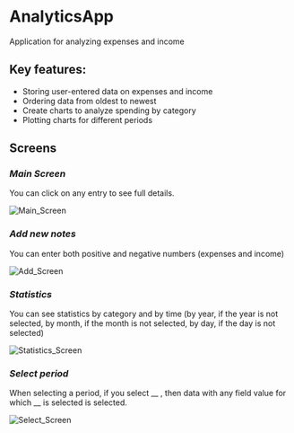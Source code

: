 # AnalyticsApp
Application for analyzing expenses and income
## Key features:
* Storing user-entered data on expenses and income
* Ordering data from oldest to newest
* Create charts to analyze spending by category
* Plotting charts for different periods
## Screens

### _Main Screen_

You can click on any entry to see full details.

![Main_Screen](https://github.com/asiafrolova/AnalyticsApp/blob/master/docs/main_screen.jpg)
### _Add new notes_
You can enter both positive and negative numbers (expenses and income)

![Add_Screen](https://github.com/asiafrolova/AnalyticsApp/blob/master/docs/add_screen.jpg)
### _Statistics_
You can see statistics by category and by time
(by year, if the year is not selected, by month, if the month is not selected, by day, if the day is not selected)

![Statistics_Screen](https://github.com/asiafrolova/AnalyticsApp/blob/master/docs/statistics_screen.jpg)
### _Select period_
When selecting a period, if you select  __ , then data with any field value for which  __  is selected is selected.

![Select_Screen](https://github.com/asiafrolova/AnalyticsApp/blob/master/docs/select_period_screen.jpg)

